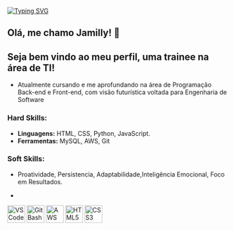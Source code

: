 [![Typing SVG](https://readme-typing-svg.herokuapp.com/?color=491852&size=35&center=true&vCenter=true&width=1000&lines=Oi,+me+chamo+Jamilly,+Bem-vindo+ao+meu+perfil!+:%29)](https://git.io/typing-svg)
## Olá, me chamo Jamilly! 👋

## Seja bem vindo ao meu perfil, uma trainee na área de TI!
- Atualmente cursando e me aprofundando na área de Programação Back-end e Front-end, com visão futurística voltada para Engenharia de Software 

### Hard Skills:
- **Linguagens:** HTML, CSS, Python, JavaScript.
- **Ferramentas:** MySQL, AWS, Git

### Soft Skills:
- Proatividade, Persistencia, Adaptabilidade,Inteligência Emocional, Foco em Resultados.

- <!-- VS Code -->
<img src="https://cdn.jsdelivr.net/gh/devicons/devicon/icons/vscode/vscode-original.svg" alt="VS Code" width="40" height="40"/>

<!-- Git Bash -->
<img src="https://git-scm.com/images/logos/downloads/Git-Icon-1788C.svg" alt="Git Bash" width="40" height="40"/>

<!-- AWS -->
<img src="https://cdn.jsdelivr.net/gh/devicons/devicon/icons/amazonwebservices/amazonwebservices-original.svg" alt="AWS" width="40" height="40"/>

<!-- HTML5 -->
<img src="https://cdn.jsdelivr.net/gh/devicons/devicon/icons/html5/html5-original.svg" alt="HTML5" width="40" height="40"/>

<!-- CSS3 -->
<img src="https://cdn.jsdelivr.net/gh/devicons/devicon/icons/css3/css3-original.svg" alt="CSS3" width="40" height="40"/>



